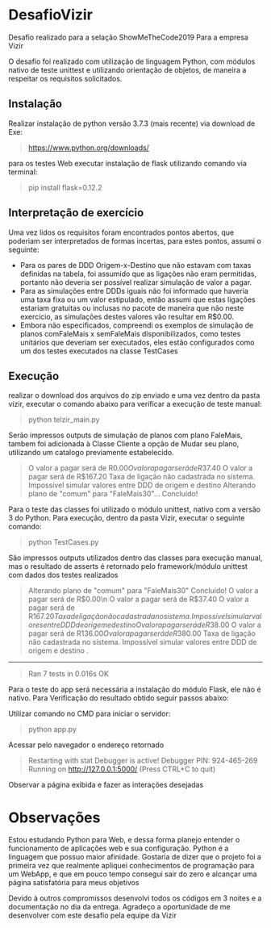 # DesafioVizir
Desafio realizado para a selação ShowMeTheCode2019 Para a empresa Vizir

O desafio foi realizado com utilização de linguagem Python, com módulos nativo de teste unittest e utilizando orientação de objetos, de maneira a respeitar os requisitos solicitados.

## Instalação

Realizar instalação de python versão 3.7.3 (mais recente) via download de Exe:
> https://www.python.org/downloads/

para os testes Web executar instalação de flask utilizando comando via terminal:
> pip install flask=0.12.2

## Interpretação de exercício

  Uma vez lidos os requisitos foram encontrados pontos abertos, que poderiam ser interpretados de formas incertas, para estes pontos, assumi o seguinte:
  * Para os pares de DDD Origem-x-Destino que não estavam com taxas definidas na tabela, foi assumido que as ligações não eram permitidas, portanto não deveria ser possível realizar simulação de valor a pagar.
  * Para as simulações entre DDDs iguais não foi informado que haveria uma taxa fixa ou um valor estipulado, então assumi que estas ligações estariam gratuitas ou inclusas no pacote de maneira que não neste exercício, as simulações destes valores vão resultar em R$0.00.
  * Embora não especificados, compreendi os exemplos de simulação de planos comFaleMais x semFaleMais disponibilizados, como testes unitários que deveriam ser executados, eles estão configurados como um dos testes executados na classe TestCases

## Execução

realizar o download dos arquivos do zip enviado e uma vez dentro da pasta vizir, executar o comando abaixo para verificar a execução de teste manual:

> python telzir_main.py

Serão impressos outputs de simulação de planos com plano FaleMais, tambem foi adicionada à Classe Cliente a opção de Mudar seu plano, utilizando um catalogo previamente estabelecido.

> O valor a pagar será de R$0.00
> O valor a pagar será de R$37.40
> O valor a pagar será de R$167.20
> Taxa de ligação não cadastrada no sistema. Impossível simular valores entre DDD de origem e destino
> Alterando plano de "comum" para "FaleMais30"...
> Concluído!

Para o teste das classes foi utilizado o módulo unittest, nativo com a versão 3 do Python. Para execução, dentro da pasta Vizir, executar o seguinte comando:

> python TestCases.py

São impressos outputs utilizados dentro das classes para execução manual, mas o resultado de asserts é retornado pelo framework/módulo unittest com dados dos testes realizados

> Alterando plano de "comum" para "FaleMais30"
> Concluído!
> O valor a pagar será de R$0.00\n
> O valor a pagar será de R$37.40
> O valor a pagar será de R$167.20
> Taxa de ligação não cadastrada no sistema. Impossível simular valores entre DDD de origem e destino
> O valor a pagar será de R$38.00
> O valor a pagar será de R$136.00
> O valor a pagar será de R$380.00
> Taxa de ligação não cadastrada no sistema. Impossível simular valores entre DDD de origem e destino
> .
----------------------------------------------------------------------
> Ran 7 tests in 0.016s
> OK

Para o teste do app será necessária a instalação do módulo Flask, ele não é nativo. Para Verificação do resultado obtido seguir passos abaixo:

Utilizar comando no CMD para iniciar o servidor:

> python app.py

Acessar pelo navegador o endereço retornado

> Restarting with stat
> Debugger is active!
> Debugger PIN: 924-465-269
> Running on http://127.0.0.1:5000/ (Press CTRL+C to quit)

Observar a página exibida e fazer as interações desejadas

# Observações

Estou estudando Python para Web, e dessa forma planejo entender o funcionamento de aplicações web e sua configuração. Python é a linguagem que possuo maior afinidade. Gostaria de dizer que o projeto foi a primeira vez que realmente apliquei conhecimentos de programação para um WebApp, e que em pouco tempo consegui sair do zero e alcançar uma página satisfatória para meus objetivos

Devido à outros compromissos desenvolvi todos os códigos em 3 noites e a documentação no dia da entrega. 
Agradeço a oportunidade de me desenvolver com este desafio pela equipe da Vizir
